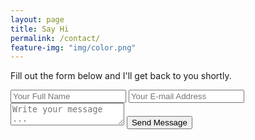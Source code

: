 ```yaml
---
layout: page
title: Say Hi
permalink: /contact/
feature-img: "img/color.png"
---
```

Fill out the form below and I'll get back to you shortly.

<form action="https://getsimpleform.com/messages?form_api_token=8ed1b9b3272ff1e7b9ba821dc91f672e" method="post">
  <!-- the redirect_to is optional, the form will redirect to the referrer on submission -->
  <input type='hidden' name='redirect_to' value='http://Ayla-TK.github.io/thank-you/' />
  <input type='text' name='name' placeholder='Your Full Name' />
  <input type='email' name='email' placeholder='Your E-mail Address' />
  <textarea name='message' placeholder='Write your message ...'></textarea>
  <input type='submit' value='Send Message' />
</form>